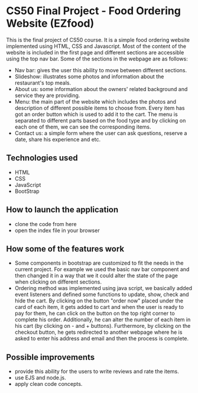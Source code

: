 # CS50 Final Project - Food Ordering Website (EZfood)
This is the final project of CS50 course. It is a simple food ordering website implemented using HTML, CSS and Javascript. Most of the content of the website is included in the first page and different sections are accessible using the top nav bar. Some of the sections in the webpage are as follows:
- Nav bar: gives the user this ability to move between different sections.
- Slideshow: illustrates some photos and information about the restaurant's top meals.
- About us: some information about the owners' related background and service they are providing. 
- Menu: the main part of the website which includes the photos and description of different possible items to choose from. Every item has got an order button which is used to add it to the cart. The menu is separated to different parts based on the food type and by clicking on each one of them, we can see the corresponding items.
- Contact us: a simple form where the user can ask questions, reserve a date, share his experience and etc.

## Technologies used
- HTML 
- CSS
- JavaScript
- BootStrap

## How to launch the application
- clone the code from here
- open the index file in your browser

## How some of the features work
- Some components in bootstrap are customized to fit the needs in the current project. For example we used the basic nav bar component and then changed it in a way that we it could alter the state of the page when clicking on different sections.
- Ordering method was implemented using java script, we basically added event listeners and defined some functions to update, show, check and hide the cart. By clicking on the button "order now" placed under the card of each item, it gets added to cart and when the user is ready to pay for them, he can click on the button on the top right corner to complete his order. Additionally, he can alter the number of each item in his cart (by clicking on - and + buttons). Furthermore, by clicking on the checkout button, he gets redirected to another webpage where he is asked to enter his address and email and then the process is complete. 

## Possible improvements
- provide this ability for the users to write reviews and rate the items.
- use EJS and node.js.
- apply clean code concepts.
